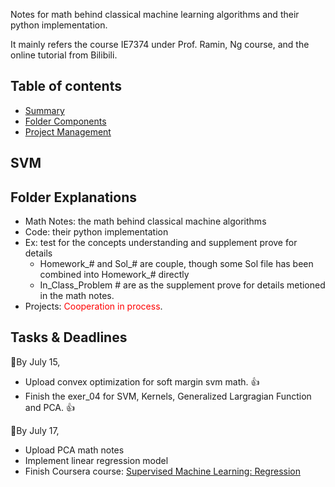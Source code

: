 Notes for math behind classical machine learning algorithms and their python implementation. 

It mainly refers the course IE7374 under Prof. Ramin, Ng course, and the online tutorial from Bilibili.  


## Table of contents
- [Summary](#summary)
- [Folder Components](#folder-explanations)
- [Project Management](#tasks--deadlines)

## SVM

## Folder Explanations 
- Math Notes: the math behind classical machine algorithms
- Code: their python implementation 
- Ex: test for the concepts understanding and supplement prove for details
  - Homework_# and Sol_# are couple, though some Sol file has been combined into Homework_# directly
  - In_Class_Problem # are as the supplement prove for details metioned in the math notes. 
- Projects: <span style="color:red">Cooperation in process</span>.

## Tasks & Deadlines
:triangular_flag_on_post:By July 15, 
- Upload convex optimization for soft margin svm math. :thumbsup:
- Finish the exer_04 for SVM, Kernels, Generalized Largragian Function and PCA. :thumbsup:

:triangular_flag_on_post:By July 17,
- Upload PCA math notes 
- Implement linear regression model 
- Finish Coursera course: [Supervised Machine Learning: Regression](https://www.coursera.org/learn/machine-learning/home/assignments)
